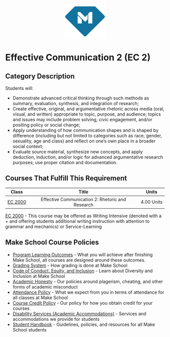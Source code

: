 <p align="center">
  <a href="https://www.makeschool.com">
      <img alt="Make School Logo" src="./Web/logo-icononly.svg" height="110">
  </a>
</p>

# Effective Communication 2 (EC 2)

## Category Description

Students will:

- Demonstrate advanced critical thinking through such methods as summary, evaluation, synthesis, and integration of research; 
- Create effective, original, and argumentative rhetoric across media (oral, visual, and written) appropriate to topic, purpose, and audience; topics and issues may include problem solving, civic engagement, and/or positing policy or social change;
- Apply understanding of how communication shapes and is shaped by difference (including but not limited to categories such as race, gender, sexuality, age and class) and reflect on one’s own place in a broader social context;
- Evaluate source material, synthesize new concepts, and apply deduction, induction, and/or logic for advanced argumentative research purposes; use proper citation and documentation.

## Courses That Fulfill This Requirement

| Class |          Title          |                 Units                  |
|:-----:|:----------------------:|:---------------------------------------:|
|  [EC 2000] |  Effective Communication 2: Rhetoric and Research | 4.00 Units |

[EC 2000] - This course may be offered as Writing Intensive (denoted with a + and offering students additional writing instruction with attention to grammar and mechanics) or Service-Learning


[EC 2000]:https://drive.google.com/file/d/1t7QVBWNc8J_QEYtlLJbKFuD-DoZ8OIRO/view?usp=sharing


## Make School Course Policies

- [Program Learning Outcomes](https://make.sc/program-learning-outcomes) - What you will achieve after finishing Make School, all courses are designed around these outcomes.
- [Grading System](https://make.sc/grading-system) - How grading is done at Make School
- [Code of Conduct, Equity, and Inclusion](https://make.sc/code-of-conduct) - Learn about Diversity and Inclusion at Make School
- [Academic Honesty](https://make.sc/academic-honesty-policy) - Our policies around plagerism, cheating, and other forms of academic misconduct
- [Attendance Policy](https://make.sc/attendance-policy) - What we expect from you in terms of attendance for all classes at Make School
- [Course Credit Policy](https://make.sc/course-credit-policy) - Our policy for how you obtain credit for your courses
- [Disability Services (Academic Accommodations)](https://make.sc/disability-services) - Services and accommodations we provide for students
- [Student Handbook](https://make.sc/student-handbook) - Guidelines, policies, and resources for all Make School students
